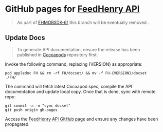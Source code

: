 # GitHub pages for [FeedHenry API](http://feedhenry.github.io/fh-ios-sdk/FH/docset/Contents/Resources/Documents/index.html)

> As part of [FHMOBSDK-61](https://issues.jboss.org/browse/FHMOBSDK-61) this branch will be eventually removed .

## Update Docs

>To generate API documentation, ensure the release has been published in [Cocoapods](https://cocoapods.org) repository first.

Invoke the following command, replacing {VERSION} as appropriate:

```
pod appledoc FH && rm -rf FH/docset/ && mv -f FH-{VERSION}/docset ./FH/
```

The command will fetch latest Cocoapod spec, compile the API documentation and update local copy. Once that is done,  sync with remote repo:

```
git commit -a -m "sync docset"
git push origin gh-pages
```

Access the  [FeedHenry API GitHub page](http://feedhenry.github.io/fh-ios-sdk/FH/docset/Contents/Resources/Documents/index.html) and ensure any changes have been propagated.
